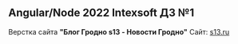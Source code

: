 ## Angular/Node 2022 Intexsoft ДЗ №1
Верстка сайта **"Блог Гродно s13 - Новости Гродно"**
Сайт: [s13.ru](https://s13.ru/)
